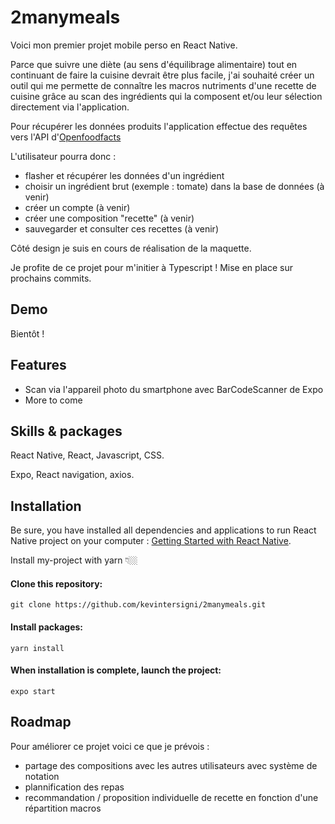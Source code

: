# 2manymeals

Voici mon premier projet mobile perso en React Native.

Parce que suivre une diète (au sens d'équilibrage alimentaire) tout en continuant de faire la cuisine devrait être plus facile, j'ai souhaité créer un outil qui me permette de connaître les macros nutriments d'une recette de cuisine grâce au scan des ingrédients qui la composent et/ou leur sélection directement via l'application.

Pour récupérer les données produits l'application effectue des requêtes vers l'API d'[Openfoodfacts](https://world.openfoodfacts.org/)

L'utilisateur pourra donc :

- flasher et récupérer les données d'un ingrédient
- choisir un ingrédient brut (exemple : tomate) dans la base de données (à venir)
- créer un compte (à venir)
- créer une composition "recette" (à venir)
- sauvegarder et consulter ces recettes (à venir)

Côté design je suis en cours de réalisation de la maquette.

Je profite de ce projet pour m'initier à Typescript !
Mise en place sur prochains commits.

## Demo

Bientôt !

## Features

- Scan via l'appareil photo du smartphone avec BarCodeScanner de Expo
- More to come

## Skills & packages

React Native, React, Javascript, CSS.

Expo, React navigation, axios.

## Installation

Be sure, you have installed all dependencies and applications to run React Native project on your computer : [Getting Started with React Native](https://reactnative.dev/docs/getting-started).

Install my-project with yarn 👇🏼

#### Clone this repository:

`git clone https://github.com/kevintersigni/2manymeals.git`

#### Install packages:

`yarn install`

#### When installation is complete, launch the project:

`expo start`

## Roadmap

Pour améliorer ce projet voici ce que je prévois :

- partage des compositions avec les autres utilisateurs avec système de notation
- plannification des repas
- recommandation / proposition individuelle de recette en fonction d'une répartition macros
